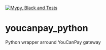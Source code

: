 [![Mypy, Black and Tests](https://github.com/YounesOMK/youcanpay_python/actions/workflows/mypy-black-tests.yml/badge.svg?branch=main)](https://github.com/YounesOMK/youcanpay_python/actions/workflows/mypy-black-tests.yml)
# youcanpay_python
Python wrapper arround YouCanPay gateway
